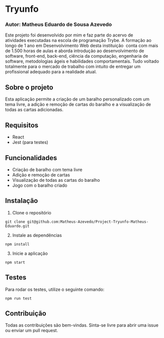 # Tryunfo
### Autor: Matheus Eduardo de Sousa Azevedo

Este projeto foi desenvolvido por mim e faz parte do acervo de atividades executadas na escola de programação Trybe. A formação ao longo de 1 ano em Desenvolvimento Web desta instituição  conta com mais de 1.500 horas de aulas e aborda introdução ao desenvolvimento de software, front-end, back-end, ciência da computação, engenharia de software, metodologias ágeis e habilidades comportamentais. Tudo voltado totalmente para o mercado de trabalho com intuito de entregar um profissional adequado para a realidade atual. 


## Sobre o projeto

Esta aplicação permite a criação de um baralho personalizado com um tema livre, a adição e remoção de cartas do baralho e a visualização de todas as cartas adicionadas.

## Requisitos

-   React
-   Jest (para testes)

## Funcionalidades

-   Criação de baralho com tema livre
-   Adição e remoção de cartas
-   Visualização de todas as cartas do baralho
-   Jogo com o baralho criado

## Instalação

1.  Clone o repositório

`git clone git@github.com:Matheus-Azevedo/Project-Tryunfo-Matheus-Eduardo.git` 

2.  Instale as dependências

`npm install` 

3.  Inicie a aplicação

`npm start` 

## Testes

Para rodar os testes, utilize o seguinte comando:

`npm run test`

## Contribuição

Todas as contribuições são bem-vindas. Sinta-se livre para abrir uma issue ou enviar um pull request.
